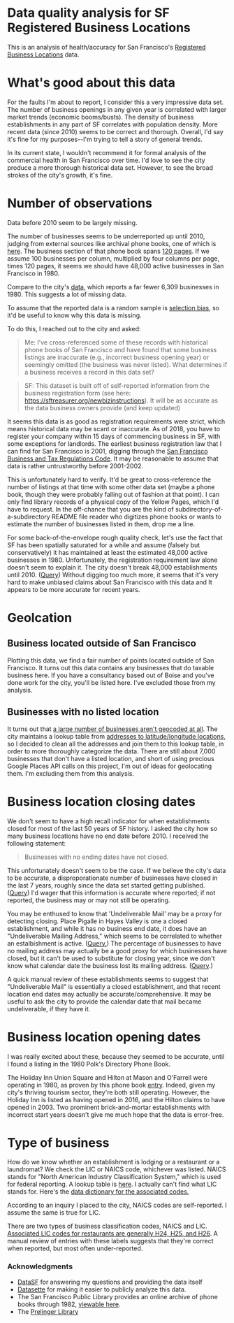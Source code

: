 Data quality analysis for SF Registered Business Locations
========

This is an analysis of health/accuracy for San Francisco's
[Registered Business Locations](https://data.sfgov.org/Economy-and-Community/Registered-Business-Locations-San-Francisco/g8m3-pdis/data) data.

# What's good about this data

For the faults I'm about to report, I consider this a very impressive data set. The number of business openings
in any given year is correlated with larger market trends (economic booms/busts). The density of business establishments
in any part of SF correlates with population density. More recent data (since 2010) seems to be correct and thorough. Overall,
I'd say it's fine for my purposes--I'm trying to tell a story of general trends.

In its current state, I wouldn't recommend it for formal analysis of the commercial health in San Francisco over time.
I'd love to see the city produce a more thorough historical data set. However, to see the broad strokes of the city's growth,
it's fine.

# Number of observations

Data before 2010 seem to be largely missing.

The number of businesses seems to be underreported up until 2010, judging from external sources like
archival phone books, one of which is [here](https://archive.org/stream/sanfranciscosanf1980rlpo#page/n171).
The business section of that phone book spans [120 pages](https://archive.org/stream/sanfranciscosanf1980rlpo#page/n291). If we assume 100 businesses
per column, multiplied by four columns per page, times 120 pages, it seems we should have 48,000 active businesses in San Francisco in 1980.

Compare to the city's [data](https://san-francisco.datasettes.com/registered-business-locations-3d50679?sql=SELECT+COUNT%28*%29+AS+num_businesses_before_1980%0D%0AFROM+%5BRegistered_Business_Locations_-_San_Francisco%5D%0D%0AWHERE+SUBSTR%28%22Location+Start+Date%22%2C+7%2C+4%29+%3C%3D+%221980%22%0D%0AORDER+BY+1),
which reports a far fewer 6,309 businesses in 1980. This suggests a lot of missing data.

To assume that the reported data is a random sample is [selection bias](https://en.wikipedia.org/wiki/Selection_bias), so it'd be useful to know why this data is missing.

To do this, I reached out to the city and asked:

> Me: I’ve cross-referenced some of these records with historical phone books of San Francisco and have found that some business listings are inaccurate (e.g., incorrect business opening year) or seemingly omitted (the business was never listed). What determines if a business receives a record in this data set?

> SF: This dataset is built off of self-reported information from the business registration form (see here: https://sftreasurer.org/newbizinstructions). It will be as accurate as the data business owners provide (and keep updated)

It seems this data is as good as registration requirements were strict, which means historical data may be scant or inaccurate.
As of 2018, you have to register your company within 15 days of commencing business in SF, with some exceptions for landlords.
The earliest business registration law that I can find for San Francisco is 2001, digging through the [San Francisco Business and Tax Regulations Code](http://library.amlegal.com/nxt/gateway.dll/California/business/article6commonadministrativeprovisions?f=templates$fn=default.htm$3.0$vid=amlegal:sanfrancisco_ca$anc=JD_6.9-3).
It may be reasonable to assume that data is rather untrustworthy before 2001-2002.

This is unfortunately hard to verify. It'd be great to cross-reference the number of listings at that time with some other data set (maybe a phone book, though they were probably falling out
of fashion at that point). I can only find library records of a physical copy of the Yellow Pages, which I'd have to request. In the off-chance that you are the
kind of subdirectory-of-a-subdirectory README file reader who digitizes phone books or wants to estimate the number of businesses listed in them, drop me a line.

For some back-of-the-envelope rough quality check, let's use the fact that SF has been spatially saturated for a while and assume (falsely but conservatively) it has maintained at least the estimated 48,000 active
businesses in 1980. Unfortunately, the registration requirement law alone doesn't seem to explain it. The city doesn't break 48,000 establishments until 2010. ([Query](https://san-francisco.datasettes.com/registered-business-locations-3d50679?sql=SELECT+COUNT%28*%29+AS+num_businesses_before_2011%0D%0AFROM+%5BRegistered_Business_Locations_-_San_Francisco%5D%0D%0AWHERE+SUBSTR%28%22Location+Start+Date%22%2C+7%2C+4%29+%3C%3D+%222010%22%0D%0AAND+%28SUBSTR%28%22Location+End+Date%22%2C+7%2C+4%29+IS+NULL+OR%0D%0A+++++SUBSTR%28%22Location+End+Date%22%2C+7%2C+4%29+%3C%3D+%222010%22%29%0D%0AAND+%22City%22+%3D+1%0D%0AORDER+BY+1))
Without digging too much more, it seems that it's very hard to make unbiased claims about San Francisco with this data and It appears to be more accurate for recent years.

# Geolcation

## Business located outside of San Francisco

Plotting this data, we find a fair number of points located outside of San Francisco. It turns out this 
data contains any businesses that do taxable business here. If you have a consultancy based out of Boise and
you've done work for the city, you'll be listed here. I've excluded those from my analysis.

## Businesses with no listed location

It turns out that [a large number of businesses aren't geocoded at all](https://san-francisco.datasettes.com/registered-business-locations-3d50679?sql=SELECT+COUNT%28CASE+WHEN+%22Business+Location%22+IS+NULL+THEN+1+END%29+AS+%22Businesses+with+No+Location%22%0D%0A%2C+COUNT%28*%29+AS+%22All+SF+Business%22%0D%0AFROM+%5BRegistered_Business_Locations_-_San_Francisco%5D%0D%0AWHERE+%22City%22+%3D+1).
The city maintains a lookup table from [addresses to latitude/longitude locations](https://data.sfgov.org/Geographic-Locations-and-Boundaries/Addresses-Enterprise-Addressing-System/sr5d-tnui),
so I decided to clean all the addresses and join them to this lookup table, in order to more thoroughly categorize the data.
There are still about 7,000 businesses that don't have a listed location, and short of using precious Google Places API calls on this project,
I'm out of ideas for geolocating them. I'm excluding them from this analysis.

# Business location closing dates

We don't seem to have a high recall indicator for when establishments closed for most of the last 50 years of SF history. I asked
the city how so many business locations have no end date before 2010. I received the following statement:

> Businesses with no ending dates have not closed.

This unfortunately doesn't seem to be the case. If we believe the city's data to be accurate,
a disproporationate number of businesses have closed in the last 7 years, roughly since the
data set started getting published. ([Query](https://san-francisco.datasettes.com/registered-business-locations-3d50679?sql=SELECT+SUBSTR%28%22Business+End+Date%22%2C+7%2C+4%29+AS+year%0D%0A%2C+COUNT%28*%29+AS+freq%0D%0AFROM+%5BRegistered_Business_Locations_-_San_Francisco%5D%0D%0AGROUP+BY+1%0D%0AORDER+BY+1))
I'd wager that this information is accurate where reported; if not reported, the business may or may not still be operating.

You may be enthused to know that 'Undeliverable Mail' may be a proxy for detecting closing.
Place Pigalle in Hayes Valley is one a closed establishment, and while it has no business end date, it does have an "Undeliverable Mailing Address,"
which seems to be correlated to whether an estalbishment is active. ([Query.](https://san-francisco.datasettes.com/registered-business-locations-3d50679?sql=SELECT+*%0D%0AFROM+%5BRegistered_Business_Locations_-_San_Francisco%5D%0D%0AWHERE+%22DBA+Name%22+%3D+%22Place+Pigalle%22%0D%0AGROUP+BY+1%2C+2%2C+3%0D%0AORDER+By+1%2C+2%2C+3))
The percentage of businesses to have no mailing address may actually be a good proxy for which businesses have closed,
but it can't be used to substitute for closing year, since we don't know what calendar date the business lost its mailing address. ([Query](https://san-francisco.datasettes.com/registered-business-locations-3d50679?sql=SELECT+SUBSTR%28%22Location+Start+Date%22%2C+7%2C+4%29+AS+year%0D%0A%2C+SUM%28%22Mail+Address%22+%3D+%220000+Undeliverable+Mail%22%29+*+1.0+%2F+COUNT%28*%29+AS+pct_undeliverable%0D%0A%2C+COUNT%28*%29+AS+num_business%0D%0AFROM+%5BRegistered_Business_Locations_-_San_Francisco%5D%0D%0AGROUP+BY+1%0D%0AORDER+By+1).)

A quick manual review of these establishments seems to suggest that "Undeliverable Mail"
is essentially a closed establishment, and that recent location end dates may actually be accurate/comprehensive.
It may be useful to ask the city to provide the calendar date that mail became undeliverable, if they have it.

# Business location opening dates

I was really excited about these, because they seemed to be accurate, until I found a listing in the 1980 Polk's Directory Phone Book.

The Holiday Inn Union Square and Hilton at Mason and O'Farrell were operating in 1980, as proven by this phone book [entry](https://archive.org/stream/sanfranciscosanf1980rlpo#page/n69). 
Indeed, given my city's thriving tourism sector, they're both still operating. However, the Holiday Inn is listed as having opened in 2016,
and the Hilton claims to have opened in 2003. Two prominent brick-and-mortar establishments with incorrect start years
doesn't give me much hope that the data is error-free.

# Type of business

How do we know whether an establishment is lodging or a restaurant or a laundromat? We check the LIC or NAICS code, whichever was listed.
NAICS stands for "North American Industry Classification System," which is used for federal reporting. A lookup table is [here](https://sftreasurer.org/NAICS).
I actually can't find what LIC stands for. Here's the [data dictionary for the associated codes.](https://data.sfgov.org/api/views/g8m3-pdis/files/8f1e59a7-b907-4a18-b3b5-42ee5dea8e8f?download=true&filename=TTX-0013_DataDictionary_registered-businesses.xlsx)

According to an inquiry I placed to the city, NAICS codes are self-reported. I assume the same is true for LIC.

There are two types of business classification codes, NAICS and LIC.
[Associated LIC codes for restaurants are generally H24, H25, and H26](https://san-francisco.datasettes.com/registered-business-locations-3d50679?sql=select+%22LIC+Code%22%0D%0A%2C+COUNT%28*%29%0D%0AFROM+%5BRegistered_Business_Locations_-_San_Francisco%5D%0D%0Awhere+%22LIC+Code+Description%22+LIKE+%22Restaurant%25%22%0D%0AGROUP+BY+1).
A manual review of entries with these labels suggests that they're correct when reported, but most often under-reported.


### Acknowledgments

- [DataSF](https://datasf.org/opendata/) for answering my questions and providing the data itself
- [Datasette](https://github.com/simonw/datasette) for making it easier to publicly analyze this data.
- The San Francisco Public Library provides an online archive of phone books through 1982, [viewable here](https://sfpl.org/index.php?pg=2000540401).
- The [Prelinger Library](http://www.prelingerlibrary.org/home/)
